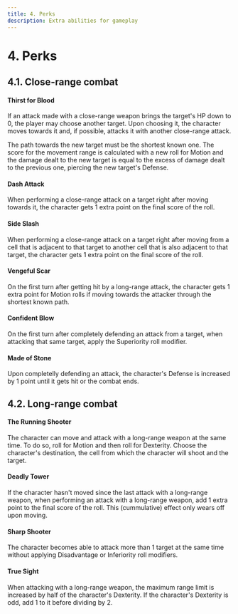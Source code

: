 ```yaml
---
title: 4. Perks
description: Extra abilities for gameplay
---
```


# 4. Perks

## 4.1. Close-range combat

#### Thirst for Blood

If an attack made with a close-range weapon brings the target's HP down to 0,
the player may choose another target. Upon choosing it, the character moves
towards it and, if possible, attacks it with another close-range attack.

The path towards the new target must be the shortest known one. The score for
the movement range is calculated with a new roll for Motion and the damage dealt
to the new target is equal to the excess of damage dealt to the previous one,
piercing the new target's Defense.

#### Dash Attack

When performing a close-range attack on a target right after moving towards it,
the character gets 1 extra point on the final score of the roll.

#### Side Slash

When performing a close-range attack on a target right after moving from a cell
that is adjacent to that target to another cell that is also adjacent to that
target, the character gets 1 extra point on the final score of the roll.

#### Vengeful Scar

On the first turn after getting hit by a long-range attack, the character gets
1 extra point for Motion rolls if moving towards the attacker through the
shortest known path.

#### Confident Blow

On the first turn after completely defending an attack from a target, when
attacking that same target, apply the Superiority roll modifier.

#### Made of Stone

Upon completelly defending an attack, the character's Defense is increased by 1
point until it gets hit or the combat ends.

## 4.2. Long-range combat

#### The Running Shooter

The character can move and attack with a long-range weapon at the same time. To
do so, roll for Motion and then roll for Dexterity. Choose the character's
destination, the cell from which the character will shoot and the target.

#### Deadly Tower

If the character hasn't moved since the last attack with a long-range weapon,
when performing an attack with a long-range weapon, add 1 extra point to the
final score of the roll. This (cummulative) effect only wears off upon moving.

#### Sharp Shooter

The character becomes able to attack more than 1 target at the same time without
applying Disadvantage or Inferiority roll modifiers.

#### True Sight

When attacking with a long-range weapon, the maximum range limit is increased by
half of the character's Dexterity. If the character's Dexterity is odd, add 1 to
it before dividing by 2.
